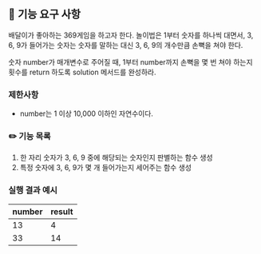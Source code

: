 ## 🚀 기능 요구 사항

배달이가 좋아하는 369게임을 하고자 한다. 놀이법은 1부터 숫자를 하나씩 대면서, 3, 6, 9가 들어가는 숫자는 숫자를 말하는 대신 3, 6, 9의 개수만큼 손뼉을 쳐야 한다.

숫자 number가 매개변수로 주어질 때, 1부터 number까지 손뼉을 몇 번 쳐야 하는지 횟수를 return 하도록 solution 메서드를 완성하라.

### 제한사항

- number는 1 이상 10,000 이하인 자연수이다.

### ✏️ 기능 목록

1. 한 자리 숫자가 3, 6, 9 중에 해당되는 숫자인지 판별하는 함수 생성
2. 특정 숫자에 3, 6, 9가 몇 개 들어가는지 세어주는 함수 생성

### 실행 결과 예시

| number | result |
| --- | --- |
| 13 | 4 |
| 33 | 14 |
